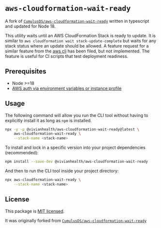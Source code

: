 # `aws-cloudformation-wait-ready`

A fork of [`CumulusDS/aws-cloudformation-wait-ready`](https://github.com/CumulusDS/aws-cloudformation-wait-ready)
written in typescript and updated for Node 18.

This utility waits until an AWS CloudFormation Stack is ready to update.
It is similar to `aws cloudformation wait stack-update-complete` but waits
for any stack status where an update should be allowed. A feature request
for a similar feature from the [aws cli](https://github.com/aws/aws-cli/issues/2887)
has been filed, but not implemented. The feature is useful for CI scripts
that test deployment readiness.

## Prerequisites

- Node >=18
- [AWS auth via environment variables or instance profile](https://docs.aws.amazon.com/sdk-for-javascript/v3/developer-guide/setting-credentials-node.html)

## Usage

The following command will allow you run the CLI tool without having to explicitly
install it as long as `npm` is installed.

```bash
npx -y -p @vivianhealth/aws-cloudformation-wait-ready@latest \
    aws-cloudformation-wait-ready \
    --stack-name <stack-name>
```

To install and lock in a specific version into your project dependencies (recommended):

```bash
npm install --save-dev @vivianhealth/aws-cloudformation-wait-ready
```

And then to run the CLI tool inside your project directory:

```bash
npx aws-cloudformation-wait-ready \
    --stack-name <stack-name>
```

## License

This package is [MIT licensed](LICENSE).

It was originally forked from [`CumulusDS/aws-cloudformation-wait-ready`](https://github.com/CumulusDS/aws-cloudformation-wait-ready)
